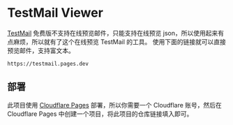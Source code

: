 # TestMail Viewer

[TestMail](https://testmail.app) 免费版不支持在线预览邮件，只能支持在线预览 json，所以使用起来有点麻烦，所以就有了这个在线预览 TestMail 的工具。
使用下面的链接就可以直接预览邮件，支持富文本。

```
https://testmail.pages.dev
```

## 部署

此项目使用 [Cloudflare Pages](https://pages.cloudflare.com/) 部署，所以你需要一个 Cloudflare 账号，然后在 Cloudflare Pages 中创建一个项目，将此项目的仓库链接填入即可。
